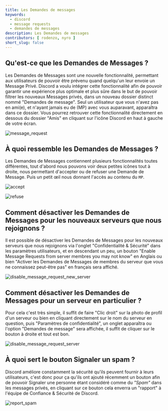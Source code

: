 ```yaml
---
title: Les Demandes de messages
keywords:
  - discord
  - message requests
  - demandes de messages
description: Les Demandes de messages
contributors: [ rodenzo, nyro ]
short_slug: false
---
```


## Qu'est-ce que les Demandes de Messages ? 

Les Demandes de Messages sont une nouvelle fonctionnalité, permettant aux utilisateurs de pouvoir être prévenu quand quelqu'un leur envoie un Message Privé. Discord a voulu intégrer cette fonctionnalité afin de pouvoir garantir une expérience plus optimale et plus sûre dans le but de pouvoir filtrer les nouveaux Messages privés, dans un nouveau dossier distinct nommé "Demandes de message". Seul un utilisateur que vous n'avez pas en ami(e), et n'ayant jamais eu de (MP) avec vous auparavant, apparaîtra dans ce dossier.
Vous pourrez retrouver cette fonctionnalité directement en dessous du dossier "Amis" en cliquant sur l'icône Discord en haut à gauche de votre écran.

![message_request](https://i.imgur.com/cFRpLDZ.png)

## À quoi ressemble les Demandes de Messages ?

Les Demandes de Messages contiennent plusieurs fonctionnalités toutes différentes, tout d'abord nous pouvons voir deux petites icônes tout à droite, nous permettant d'accepter ou de refuser une Demande de Message. Puis un petit œil nous donnant l'accès au contenu du `MP`.

![accept](https://i.imgur.com/ZTuKrkC.png)

![refuse](https://i.imgur.com/v0gSo9n.png)

## Comment désactiver les Demandes de Messages pour les nouveaux serveurs que nous rejoignons ?

Il est possible de désactiver les Demandes de Messages pour les nouveaux serveurs que nous rejoignons via l'onglet "Confidentialité & Sécurité" dans les paramètres utilisateurs, et en descendant un peu, un bouton "Enable Message Requests from server membres you may not know" en Anglais ou bien "Activer les Demandes de Messages de membres du serveur que vous ne connaissez peut-être pas" en français sera affiché.

![disable_message_request_new_server](https://i.imgur.com/wlEvwNH.png)

## Comment désactiver les Demandes de Messages pour un serveur en particulier ?

Pour cela c'est très simple, il suffit de faire "Clic droit" sur la photo de profil d'un serveur ou bien en cliquant directement sur le nom du serveur en question, puis "Paramètres de confidentialité", un onglet apparaîtra ou l'option "Demandes de message" sera affichée, il suffit de cliquer sur le bouton à droite et tout est bon.

![disable_message_request_server](https://i.imgur.com/TBkECqA.png)

## À quoi sert le bouton Signaler un spam ?

Discord améliore constamment la sécurité qu'ils peuvent fournir à leurs utilisateurs, c'est donc pour ça qu'ils ont ajouté récemment un bouton afin de pouvoir Signaler une personne étant considéré comme du *"Spam"* dans les messages privés, en cliquant sur ce bouton cela enverra un "rapport" à l'équipe de Confiance & Sécurité de Discord.

![report_spam](https://i.imgur.com/rP1Mh4W.png)
